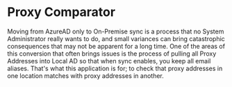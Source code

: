 # Proxy Comparator

Moving from AzureAD only to On-Premise sync is a process that no System Administrator really wants to do, and small variances can bring catastrophic consequences that may not be apparent for a long time. One of the areas of this conversion that often brings issues is the process of pulling all Proxy Addresses into Local AD so that when sync enables, you keep all email aliases. That's what this application is for; to check that proxy addresses in one location matches with proxy addresses in another.
